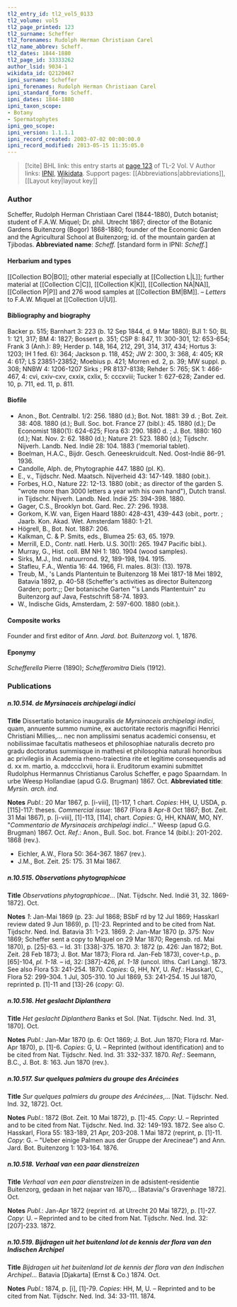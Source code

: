 ```yaml
---
tl2_entry_id: tl2_vol5_0133
tl2_volume: vol5
tl2_page_printed: 123
tl2_surname: Scheffer
tl2_forenames: Rudolph Herman Christiaan Carel
tl2_name_abbrev: Scheff.
tl2_dates: 1844-1880
tl2_page_id: 33333262
author_lsid: 9034-1
wikidata_id: Q2120467
ipni_surname: Scheffer
ipni_forenames: Rudolph Herman Christiaan Carel
ipni_standard_form: Scheff.
ipni_dates: 1844-1880
ipni_taxon_scope: 
- Botany
- Spermatophytes
ipni_geo_scope: 
ipni_version: 1.1.1.1
ipni_record_created: 2003-07-02 00:00:00.0
ipni_record_modified: 2013-05-15 11:35:05.0
---
```


> [!cite] BHL link: this entry starts at [page 123](https://www.biodiversitylibrary.org/page/33333262) of TL-2 Vol. V
> Author links: [IPNI](https://www.ipni.org/a/9034-1), [Wikidata](https://www.wikidata.org/wiki/Q2120467). Support pages: [[Abbreviations|abbreviations]], [[Layout key|layout key]]

### Author

Scheffer, Rudolph Herman Christiaan Carel (1844-1880), Dutch botanist; student of F.A.W. Miquel; Dr. phil. Utrecht 1867; director of the Botanic Gardens Buitenzorg (Bogor) 1868-1880; founder of the Economic Garden and the Agricultural School at Buitenzorg; id. of the mountain garden at Tjibodas. 
**Abbreviated name**: *Scheff.* \[standard form in IPNI: *Scheff.*\]

#### Herbarium and types

[[Collection BO|BO]]; other material especially at [[Collection L|L]]; further material at [[Collection C|C]], [[Collection K|K]], [[Collection NA|NA]], [[Collection P|P]] and 276 wood samples at [[Collection BM|BM]]. – *Letters* to F.A.W. Miquel at [[Collection U|U]].

#### Bibliography and biography

Backer p. 515; Barnhart 3: 223 (b. 12 Sep 1844, d. 9 Mar 1880); BJI 1: 50; BL 1: 121, 317; BM 4: 1827; Bossert p. 351; CSP 8: 847, 11: 300-301, 12: 653-654; Frank 3 (Anh.): 89; Herder p. 148, 164, 212, 291, 314, 317, 434; Hortus 3: 1203; IH 1 fed. 6): 364; Jackson p. 118, 452; JW 2: 300, 3: 368, 4: 405; KR 4: 617; LS 23851-23852; Moebius p. 421; Morren ed. 2, p. 39; MW suppl. p. 308; NNBW 4: 1206-1207 Sirks ; PR 8137-8138; Rehder 5: 765; SK 1: 466-467, 4: cvi, cxiv-cxv, cxxix, cxlix, 5: cccxviii; Tucker 1: 627-628; Zander ed. 10, p. 711, ed. 11, p. 811.

#### Biofile

- Anon., Bot. Centralbl. 1/2: 256. 1880 (d.); Bot. Not. 1881: 39 d. ; Bot. Zeit. 38: 408. 1880 (d.); Bull. Soc. bot. France 27 (bibl.): 45. 1880 (d.); De Economist 1880(1): 624-625; Flora 63: 290. 1880 d. ; J. Bot. 1880: 160 (d.); Nat. Nov. 2: 62. 1880 (d.); Nature 21: 523. 1880 (d.); Tijdschr. Nijverh. Landb. Ned. Indië 28: 104. 1883 ('memorial tablet).
- Boelman, H.A.C., Bijdr. Gesch. Geneeskruidcult. Ned. Oost-Indië 86-91. 1936.
- Candolle, Alph. de, Phytographie 447. 1880 (pl. K).
- E., v., Tijdschr. Ned. Maatsch. Nijverheid 43: 147-149. 1880 (obit.).
- Forbes, H.O., Nature 22: 12-13. 1880 (obit.; as director of the garden S. "wrote more than 3000 letters a year with his own hand"), Dutch transl. in Tijdschr. Nijverh. Landb. Ned. Indië 25: 394-398. 1880.
- Gager, C.S., Brooklyn bot. Gard. Rec. 27: 296. 1938.
- Gorkom, K.W. van, Eigen Haard 1880: 428-431, 439-443 (obit., portr. ; Jaarb. Kon. Akad. Wet. Amsterdam 1880: 1-21.
- Högrell, B., Bot. Not. 1887: 206.
- Kalkman, C. & P. Smits, eds., Blumea 25: 63, 65. 1979.
- Merrill, E.D., Contr. natl. Herb. U.S. 30(1): 265. 1947 Pacific bibl.).
- Murray, G., Hist. coll. BM NH 1: 180. 1904 (wood samples).
- Sirks, M.J., Ind. natuurrond. 92, 189-198, 194. 1915.
- Stafleu, F.A., Wentia 16: 44. 1966, Fl. males. 8(3): (13). 1978.
- Treub, M., 's Lands Plantentuin te Buitenzorg 18 Mei 1817-18 Mei 1892, Batavia 1892, p. 40-58 (Scheffer's activities as director Buitenzorg Garden; portr.;; Der botanische Garten "'s Lands Plantentuin" zu Buitenzorg auf Java, Festschrift 58-74. 1893.
- W., Indische Gids, Amsterdam, 2: 597-600. 1880 (obit.).

#### Composite works

Founder and first editor of *Ann. Jard. bot. Buitenzorg* vol. 1, 1876.

#### Eponymy

*Schefferella* Pierre (1890); *Schefferomitra* Diels (1912).

### Publications

##### n.10.514. de Myrsinaceis archipelagi indici

**Title**
Dissertatio botanico inauguralis *de Myrsinaceis archipelagi indici*, quam, annuente summo numine, ex auctoritate rectoris magnifici Henrici Christiani Millies,... nec non amplissimi senatus academici consensu, et nobilissimae facultatis matheseos et philosophiae naturalis decreto pro gradu doctoratus summisque in mathesi et philosophia naturali honoribus ac privilegiis in Academia rheno-traiectina rite et legitime consequendis ad d. xx m. martio, a. mdccclxvii, hora ii. Eruditorum examini submittet Rudolphus Hermannus Christianus Carolus Scheffer, e pago Spaarndam. In urbe Weesp Hollandiae (apud G.G. Brugman) 1867. Oct.
**Abbreviated title**: *Myrsin. arch. ind.*

**Notes**
*Publ*.: 20 Mar 1867, p. \[i-viii\], \[1\]-117, 1 chart. *Copies*: HH, U, USDA, p. \[115\]-117: theses.
*Commercial issue*: 1867 (Flora 8 Apr-8 Oct 1867; Bot. Zeit. 31 Mai 1867), p. \[i-viii\], \[1\]-113, \[114\], chart. *Copies*: G, HH, KNAW, MO, NY. "*Commentario de Myrsinaceis archipelagi indici*..." Weesp (apud G.G. Brugman) 1867. Oct.
*Ref*.: Anon., Bull. Soc. bot. France 14 (bibl.): 201-202. 1868 (rev.).
- Eichler, A.W., Flora 50: 364-367. 1867 (rev.).
- J.M., Bot. Zeit. 25: 175. 31 Mai 1867.

##### n.10.515. Observations phytographicae

**Title**
*Observations phytographicae*... \[Nat. Tijdschr. Ned. Indië 31, 32. 1869-1872\]. Oct.

**Notes**
*1*: Jan-Mai 1869 (p. 23: Jul 1868; BSbF rd by 12 Jul 1869; Hasskarl review dated 9 Jun 1869), p. \[1\]-23. Reprinted and to be cited from Nat. Tijdschr. Ned. Ind. Batavia 31: 1-23. 1869.
*2*: Jan-Mar 1870 (p. 375: Nov 1869; Scheffer sent a copy to Miquel on 29 Mar 1870; Regensb. rd. Mai 1870), p. \[25\]-63. – Id. 31: \[338\]-375. 1870.
*3*: 1872 (p. 426: Jan 1872; Bot. Zeit. 28 Feb 1873; J. Bot. Mar 1873; Flora rd. Jan-Feb 1873), cover-t.p., p. \[65\]-104, *pl. 1-18.* – id, 32: \[387\]-426, *pl. 1-18* (uncol. liths. Carl Lang). 1873. See also Flora 53: 241-254. 1870.
*Copies*: G, HH, NY, U.
*Ref*.: Hasskarl, C., Flora 52: 299-304. 1 Jul, 305-310. 10 Jul 1869, 53: 241-254. 15 Jul 1870, reprinted p. \[1\]-11 and \[13\]-26 (*copy*: G).

##### n.10.516. Het geslacht Diplanthera

**Title**
*Het geslacht Diplanthera* Banks et Sol. \[Nat. Tijdschr. Ned. Ind. 31, 1870\]. Oct.

**Notes**
*Publ*.: Jan-Mar 1870 (p. 6: Oct 1869; J. Bot. Jun 1870; Flora rd. Mar-Apr 1870), p. \[1\]-6. *Copies*: G, U. – Reprinted (without identification) and to be cited from Nat. Tijdschr. Ned. Ind. 31: 332-337. 1870.
*Ref*.: Seemann, B.C., J. Bot. 8: 163. Jun 1870 (rev.).

##### n.10.517. Sur quelques palmiers du groupe des Arécinées

**Title**
*Sur quelques palmiers du groupe des Arécinées*,... \[Nat. Tijdschr. Ned. Ind. 32, 1872\]. Oct.

**Notes**
*Publ*.: 1872 (Bot. Zeit. 10 Mai 1872), p. \[1\]-45. *Copy*: U. – Reprinted and to be cited from Nat. Tijdschr. Ned. Ind. 32: 149-193. 1872. See also C. Hasskarl, Flora 55: 183-189, 21 Apr, 203-208. 1 Mai 1872 (reprint, p. \[1\]-11. *Copy*: G. – "Ueber einige Palmen aus der Gruppe der Arecineae") and Ann. Jard. Bot. Buitenzorg 1: 103-164. 1876.

##### n.10.518. Verhaal van een paar dienstreizen

**Title**
*Verhaal van een paar dienstreizen* in de adsistent-residentie Buitenzorg, gedaan in het najaar van 1870,... \[Batavia/'s Gravenhage 1872\]. Oct.

**Notes**
*Publ*.: Jan-Apr 1872 (reprint rd. at Utrecht 20 Mai 1872), p. \[1\]-27. *Copy*: U. – Reprinted and to be cited from Nat. Tijdschr. Ned. Ind. 32: \[207\]-233. 1872.

##### n.10.519. Bijdragen uit het buitenland lot de kennis der flora van den Indischen Archipel

**Title**
*Bijdragen uit het buitenland lot de kennis der flora van den Indischen Archipel*... Batavia \[Djakarta\] (Ernst & Co.) 1874. Oct.

**Notes**
*Publ*.: 1874, p. \[i\], \[1\]-79. *Copies*: HH, M, U. – Reprinted and to be cited from Nat. Tijdschr. Ned. Ind. 34: 33-111. 1874.

